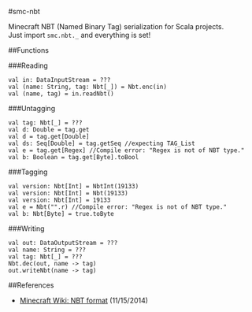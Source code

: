 #smc-nbt

Minecraft NBT (Named Binary Tag) serialization for Scala projects.<br>
Just import `smc.nbt._` and everything is set!

##Functions

###Reading

	val in: DataInputStream = ???
	val (name: String, tag: Nbt[_]) = Nbt.enc(in)
	val (name, tag) = in.readNbt()

###Untagging

	val tag: Nbt[_] = ???
	val d: Double = tag.get
	val d = tag.get[Double]
	val ds: Seq[Double] = tag.getSeq //expecting TAG_List
	val e = tag.get[Regex] //Compile error: "Regex is not of NBT type."
	val b: Boolean = tag.get[Byte].toBool

###Tagging

	val version: Nbt[Int] = NbtInt(19133)
	val version: Nbt[Int] = Nbt(19133)
	val version: Nbt[Int] = 19133
	val e = Nbt("".r) //Compile error: "Regex is not of NBT type."
	val b: Nbt[Byte] = true.toByte

###Writing

	val out: DataOutputStream = ???
	val name: String = ???
	val tag: Nbt[_] = ???
	Nbt.dec(out, name -> tag)
	out.writeNbt(name -> tag)

##References

- [Minecraft Wiki: NBT format](http://minecraft.gamepedia.com/NBT_format) (11/15/2014)
